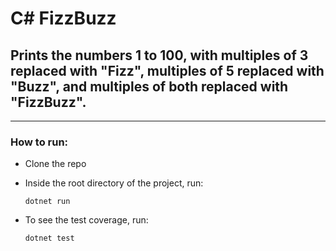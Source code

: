 # C# FizzBuzz

## Prints the numbers 1 to 100, with multiples of 3 replaced with "Fizz", multiples of 5 replaced with "Buzz", and multiples of both replaced with "FizzBuzz".

---

### How to run:

- Clone the repo
- Inside the root directory of the project, run:

    ```
    dotnet run
    ```
- To see the test coverage, run:

    ```
    dotnet test
    ```